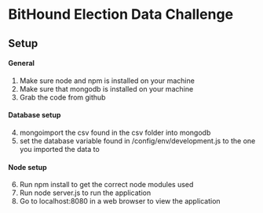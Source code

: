 
# BitHound Election Data Challenge

## Setup

#### General
1. Make sure node and npm is installed on your machine
2. Make sure that mongodb is installed on your machine
3. Grab the code from github

#### Database setup

4. mongoimport the csv found in the csv folder into mongodb
5. set the database variable found in /config/env/development.js to the one you imported the data to

#### Node setup

6. Run npm install to get the correct node modules used
7. Run node server.js to run the application
8. Go to localhost:8080 in a web browser to view the application